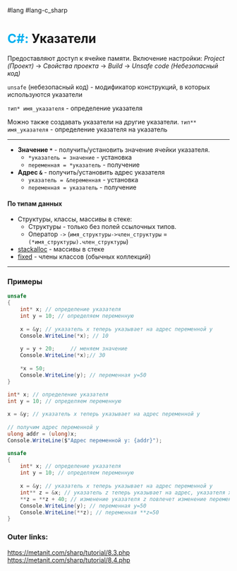 #lang #lang-c_sharp 
# <font color="#00b0f0">C#:</font> Указатели

Предоставляют доступ к ячейке памяти.
Включение настройки: *Project (Проект)* -> *Свойства проекта* -> *Build* -> *Unsafe code (Небезопасный код)*

`unsafe` (небезопасный код) - модификатор конструкций, в которых используются указатели

`тип* имя_указателя` - определение указателя

Можно также создавать указатели на другие указатели.
`тип** имя_указателя` - определение указателя на указатель

---
- **Значение `*`** - получить/установить значение ячейки указателя.
	- `*указатель = значение` - установка
	- `переменная = *указатель` - получение
- **Адрес `&`** - получить/установить адрес указателя
	- `указатель = &переменная` - установка
	- `переменная = указатель` - получение

#### По типам данных
- Структуры, классы, массивы в стеке: 
	- Структуры - только без полей ссылочных типов.
	- Оператор `->` (`имя_структуры->член_структуры` = `(*имя_структуры).член_структуры`)
- [stackalloc](1.%20Languages/C-sharp/GC/stackalloc.md) - массивы в стеке
- [fixed](1.%20Languages/C-sharp/GC/fixed.md) - члены классов (обычных коллекций)
---
### Примеры

```csharp
unsafe
{
    int* x; // определение указателя
    int y = 10; // определяем переменную
 
    x = &y; // указатель x теперь указывает на адрес переменной y
    Console.WriteLine(*x); // 10
 
    y = y + 20;     // меняем значение
    Console.WriteLine(*x);// 30
 
    *x = 50;
    Console.WriteLine(y); // переменная y=50
}
```

```csharp
int* x; // определение указателя
int y = 10; // определяем переменную
 
x = &y; // указатель x теперь указывает на адрес переменной y
 
// получим адрес переменной y
ulong addr = (ulong)x;
Console.WriteLine($"Адрес переменной y: {addr}");
```

```csharp
unsafe
{
    int* x; // определение указателя
    int y = 10; // определяем переменную
 
    x = &y; // указатель x теперь указывает на адрес переменной y
    int** z = &x; // указатель z теперь указывает на адрес, указателя x
    **z = **z + 40; // изменение указателя z повлечет изменение переменной y
    Console.WriteLine(y); // переменная y=50
    Console.WriteLine(**z); // переменная **z=50
}
```

### Outer links:
https://metanit.com/sharp/tutorial/8.3.php
https://metanit.com/sharp/tutorial/8.4.php